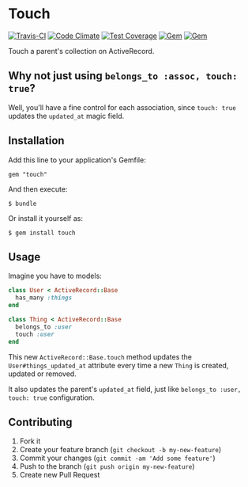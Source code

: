# Touch

[![Travis-CI](https://travis-ci.org/fnando/touch.png)](https://travis-ci.org/fnando/touch)
[![Code Climate](https://codeclimate.com/github/fnando/touch/badges/gpa.svg)](https://codeclimate.com/github/fnando/touch)
[![Test Coverage](https://codeclimate.com/github/fnando/touch/badges/coverage.svg)](https://codeclimate.com/github/fnando/touch/coverage)
[![Gem](https://img.shields.io/gem/v/touch.svg)](https://rubygems.org/gems/touch)
[![Gem](https://img.shields.io/gem/dt/touch.svg)](https://rubygems.org/gems/touch)

Touch a parent's collection on ActiveRecord.

## Why not just using `belongs_to :assoc, touch: true`?

Well, you'll have a fine control for each association, since `touch: true` updates the `updated_at` magic field.

## Installation

Add this line to your application's Gemfile:

    gem "touch"

And then execute:

    $ bundle

Or install it yourself as:

    $ gem install touch

## Usage

Imagine you have to models:

```ruby
class User < ActiveRecord::Base
  has_many :things
end

class Thing < ActiveRecord::Base
  belongs_to :user
  touch :user
end
```

This new `ActiveRecord::Base.touch` method updates the `User#things_updated_at` attribute every time a new `Thing` is created, updated or removed.

It also updates the parent's `updated_at` field, just like `belongs_to :user, touch: true` configuration.

## Contributing

1. Fork it
2. Create your feature branch (`git checkout -b my-new-feature`)
3. Commit your changes (`git commit -am 'Add some feature'`)
4. Push to the branch (`git push origin my-new-feature`)
5. Create new Pull Request
